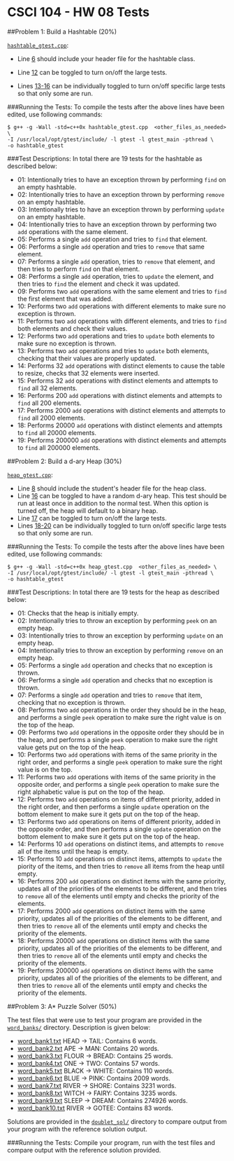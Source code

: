 # CSCI 104 - HW 08 Tests

##Problem 1: Build a Hashtable (20%)

[`hashtable_gtest.cpp`](https://github.com/usc-csci104-fall2015/homework-resources/blob/master/hw8_tests/hashtable_gtest.cpp):
+ Line [6](https://github.com/usc-csci104-fall2015/homework-resources/blob/master/hw8_tests/hashtable_gtest.cpp#L6) should include your header file for the hashtable class.

+ Line [12](https://github.com/usc-csci104-fall2015/homework-resources/blob/master/hw8_tests/hashtable_gtest.cpp#L12) can be toggled to turn on/off the large tests. 

+ Lines [13-16](https://github.com/usc-csci104-fall2015/homework-resources/blob/master/hw8_tests/hashtable_gtest.cpp#L13) can be individually toggled to turn on/off specific large tests so that only some are run.

###Running the Tests:
To compile the tests after the above lines have been edited, use following commands: 

```shell
$ g++ -g -Wall -std=c++0x hashtable_gtest.cpp  <other_files_as_needed> \
-I /usr/local/opt/gtest/include/ -l gtest -l gtest_main -pthread \
-o hashtable_gtest
```

###Test Descriptions:
In total there are 19 tests for the hashtable as described below:

+ 01: Intentionally tries to have an exception thrown by performing `find` on an empty hashtable.
+ 02: Intentionally tries to have an exception thrown by performing `remove` on an empty hashtable.
+ 03: Intentionally tries to have an exception thrown by performing `update` on an empty hashtable.
+ 04: Intentionally tries to have an exception thrown by performing two `add` operations with the same element.
+ 05: Performs a single `add` operation and tries to `find` that element.
+ 06: Performs a single `add` operation and tries to `remove` that same element.
+ 07: Performs a single `add` operation, tries to `remove` that element, and then tries to perform `find` on that element.
+ 08: Performs a single `add` operation, tries to `update` the element, and then tries to `find` the element and check it was updated.
+ 09: Performs two `add` operations with the same element and tries to `find` the first element that was added.
+ 10: Performs two `add` operations with different elements to make sure no exception is thrown.
+ 11: Performs two `add` operations with different elements, and tries to `find` both elements and check their values. 
+ 12: Performs two `add` operations and tries to `update` both elements to make sure no exception is thrown.
+ 13: Performs two `add` operations and tries to `update` both elements, checking that their values are properly updated. 
+ 14: Performs 32 `add` operations with distinct elements to cause the table to resize, checks that 32 elements were inserted. 
+ 15: Performs 32 `add` operations with distinct elements and attempts to `find` all 32 elements. 
+ 16: Performs 200 `add` operations with distinct elements and attempts to `find` all 200 elements. 
+ 17: Performs 2000 `add` operations with distinct elements and attempts to `find` all 2000 elements. 
+ 18: Performs 20000 `add` operations with distinct elements and attempts to `find` all 20000 elements. 
+ 19: Performs 200000 `add` operations with distinct elements and attempts to `find` all 200000 elements. 


##Problem 2: Build a d-ary Heap (30%)

[`heap_gtest.cpp`](https://github.com/usc-csci104-fall2015/homework-resources/blob/master/hw8_tests/heap_gtest.cpp):
+ Line [8](https://github.com/usc-csci104-fall2015/homework-resources/blob/master/hw8_tests/heap_gtest.cpp#L8) should include the student's header file for the heap class.
+ Line [16](https://github.com/usc-csci104-fall2015/homework-resources/blob/master/hw8_tests/heap_gtest.cpp#L16) can be toggled to have a random d-ary heap. This test should be run at least once in addition to the normal test. When this option is turned off, the heap will default to a binary heap.
+ Line [17](https://github.com/usc-csci104-fall2015/homework-resources/blob/master/hw8_tests/heap_gtest.cpp#L17) can be toggled to turn on/off the large tests. 
+ Lines [18-20](https://github.com/usc-csci104-fall2015/homework-resources/blob/master/hw8_tests/heap_gtest.cpp#L18) can be individually toggled to turn on/off specific large tests so that only some are run.

###Running the Tests:
To compile the tests after the above lines have been edited, use following commands: 

```shell
$ g++ -g -Wall -std=c++0x heap_gtest.cpp  <other_files_as_needed> \
-I /usr/local/opt/gtest/include/ -l gtest -l gtest_main -pthread \
-o hashtable_gtest
```

###Test Descriptions:
In total there are 19 tests for the heap as described below:

+ 01: Checks that the heap is initially empty.
+ 02: Intentionally tries to throw an exception by performing `peek` on an empty heap.
+ 03: Intentionally tries to throw an exception by performing `update` on an empty heap.
+ 04: Intentionally tries to throw an exception by performing `remove` on an empty heap.
+ 05: Performs a single `add` operation and checks that no exception is thrown.
+ 06: Performs a single `add` operation and checks that no exception is thrown. 
+ 07: Performs a single `add` operation and tries to `remove` that item, checking that no exception is thrown. 
+ 08: Performs two `add` operations in the order they should be in the heap, and performs a single `peek` operation to make sure the right value is on the top of the heap.
+ 09: Performs two `add` operations in the opposite order they should be in the heap, and performs a single `peek` operation to make sure the right value gets put on the top of the heap.
+ 10: Performs two `add` operations with items of the same priority in the right order, and performs a single `peek` operation to make sure the right value is on the top.
+ 11: Performs two `add` operations with items of the same priority in the opposite order, and performs a single `peek` operation to make sure the right alphabetic value is put on the top of the heap. 
+ 12: Performs two `add` operations on items of different priority, added in the right order, and then performs a single `update` operation on the bottom element to make sure it gets put on the top of the heap.
+ 13: Performs two `add` operations on items of different priority, added in the opposite order, and then performs a single `update` operation on the bottom element to make sure it gets put on the top of the heap.
+ 14: Performs 10 `add` operations on distinct items, and attempts to `remove` all of the items until the heap is empty.
+ 15: Performs 10 `add` operations on distinct items, attempts to `update` the piority of the items, and then tries to `remove` all items from the heap until empty.
+ 16: Performs 200 `add` operations on distinct items with the same priority, updates all of the priorities of the elements to be different, and then tries to `remove` all of the elements until empty and checks the priority of the elements. 
+ 17: Performs 2000 `add` operations on distinct items with the same priority, updates all of the priorities of the elements to be different, and then tries to `remove` all of the elements until empty and checks the priority of the elements.
+ 18: Performs 20000 `add` operations on distinct items with the same priority, updates all of the priorities of the elements to be different, and then tries to `remove` all of the elements until empty and checks the priority of the elements.
+ 19: Performs 200000 `add` operations on distinct items with the same priority, updates all of the priorities of the elements to be different, and then tries to `remove` all of the elements until empty and checks the priority of the elements.


##Problem 3: A* Puzzle Solver (50%)

The test files that were use to test your program are provided in the [`word_banks/`](https://github.com/usc-csci104-fall2015/homework-resources/blob/master/hw8_tests/word_banks/) directory. Description is given below:

+ [word_bank1.txt](https://github.com/usc-csci104-fall2015/homework-resources/edit/master/hw8_tests/word_banks/word_bank1.txt) HEAD -> TAIL: Contains 6 words.
+ [word_bank2.txt](https://github.com/usc-csci104-fall2015/homework-resources/edit/master/hw8_tests/word_banks/word_bank2.txt) APE -> MAN: Contains 20 words.
+ [word_bank3.txt](https://github.com/usc-csci104-fall2015/homework-resources/edit/master/hw8_tests/word_banks/word_bank3.txt) FLOUR -> BREAD: Contains 25 words.
+ [word_bank4.txt](https://github.com/usc-csci104-fall2015/homework-resources/edit/master/hw8_tests/word_banks/word_bank4.txt) ONE -> TWO: Contains 57 words.
+ [word_bank5.txt](https://github.com/usc-csci104-fall2015/homework-resources/edit/master/hw8_tests/word_banks/word_bank5.txt) BLACK -> WHITE: Contains 110 words.
+ [word_bank6.txt](https://github.com/usc-csci104-fall2015/homework-resources/edit/master/hw8_tests/word_banks/word_bank6.txt) BLUE -> PINK: Contains 2009 words.
+ [word_bank7.txt](https://github.com/usc-csci104-fall2015/homework-resources/edit/master/hw8_tests/word_banks/word_bank7.txt) RIVER -> SHORE: Contains 3231 words.
+ [word_bank8.txt](https://github.com/usc-csci104-fall2015/homework-resources/edit/master/hw8_tests/word_banks/word_bank8.txt) WITCH -> FAIRY: Contains 3235 words.
+ [word_bank9.txt](https://github.com/usc-csci104-fall2015/homework-resources/edit/master/hw8_tests/word_banks/word_bank9.txt) SLEEP -> DREAM: Contains 274926 words.
+ [word_bank10.txt](https://github.com/usc-csci104-fall2015/homework-resources/edit/master/hw8_tests/word_banks/word_bank10.txt) RIVER -> GOTEE: Contains 83 words.

Solutions are provided in the [`doublet_sol/`](https://github.com/usc-csci104-fall2015/homework-resources/blob/master/hw8_tests/doublet_sol/) directory to compare output from your program with the reference solution output. 

###Running the Tests:
Compile your program, run with the test files and compare output with the reference solution provided.


